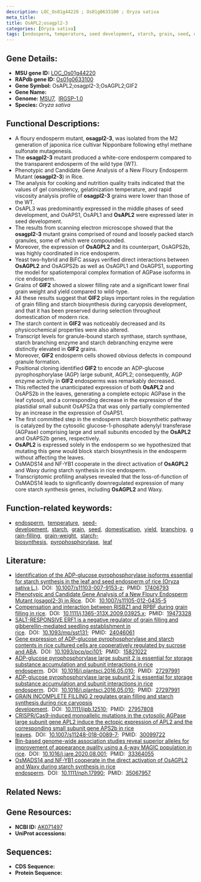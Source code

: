 ```yaml
---
description: LOC_Os01g44220 ; Os01g0633100 ; Oryza sativa
meta_title:
title: OsAPL2;osagpl2-3
categories: [Oryza sativa]
tags: [endosperm, temperature, seed development, starch, grain, seed, domestication, yield, branching, grain filling, grain weight, starch biosynthesis, pyrophosphorylase, leaf]
---
```


## Gene Details:
- **MSU gene ID:** [LOC_Os01g44220](http://rice.uga.edu/cgi-bin/ORF_infopage.cgi?orf=LOC_Os01g44220)  
- **RAPdb gene ID:** [Os01g0633100](https://rapdb.dna.affrc.go.jp/locus/?name=Os01g0633100)  
- **Gene Symbol:** OsAPL2;osagpl2-3;OsAGPL2;GIF2
- **Gene Name:**
- **Genome:**  [MSU7](http://rice.uga.edu/),&nbsp;&nbsp;[IRGSP-1.0](https://rapdb.dna.affrc.go.jp/download/irgsp1.html)
- **Species:** *Oryza sativa*

## Functional Descriptions:
   - A floury endosperm mutant, **osagpl2-3**, was isolated from the M2 generation of japonica rice cultivar Nipponbare following ethyl methane sulfonate mutagenesis.
   - The **osagpl2-3** mutant produced a white-core endosperm compared to the transparent endosperm of the wild type (WT).
   - Phenotypic and Candidate Gene Analysis of a New Floury Endosperm Mutant (**osagpl2-3**) in Rice.
   - The analysis for cooking and nutrition quality traits indicated that the values of gel consistency, gelatinization temperature, and rapid viscosity analysis profile of **osagpl2-3** grains were lower than those of the WT.
   - OsAPL3 was predominantly expressed in the middle phases of seed development, and OsAPS1, OsAPL1 and **OsAPL2** were expressed later in seed development.
   - The results from scanning electron microscope showed that the **osagpl2-3** mutant grains comprised of round and loosely packed starch granules, some of which were compounded.
   - Moreover, the expression of **OsAGPL2** and its counterpart, OsAGPS2b, was highly coordinated in rice endosperm.
   - Yeast two-hybrid and BiFC assays verified direct interactions between **OsAGPL2** and OsAGPS2b as well as OsAGPL1 and OsAGPS1, supporting the model for spatiotemporal complex formation of AGPase isoforms in rice endosperm.
   - Grains of **GIF2** showed a slower filling rate and a significant lower final grain weight and yield compared to wild-type.
   - All these results suggest that **GIF2** plays important roles in the regulation of grain filling and starch biosynthesis during caryopsis development, and that it has been preserved during selection throughout domestication of modern rice.
   - The starch content in **GIF2** was noticeably decreased and its physicochemical properties were also altered.
   - Transcript levels for granule-bound starch synthase, starch synthase, starch branching enzyme and starch debranching enzyme were distinctly elevated in **GIF2** grains.
   - Moreover, **GIF2** endosperm cells showed obvious defects in compound granule formation.
   - Positional cloning identified **GIF2** to encode an ADP-glucose pyrophosphorylase (AGP) large subunit, AGPL2; consequently, AGP enzyme activity in **GIF2** endosperms was remarkably decreased.
   - This reflected the unanticipated expression of both **OsAPL2** and OsAPS2b in the leaves, generating a complete ectopic AGPase in the leaf cytosol, and a corresponding decrease in the expression of the plastidial small subunit OsAPS2a that was only partially complemented by an increase in the expression of OsAPS1.
   - The first committed step in the endosperm starch biosynthetic pathway is catalyzed by the cytosolic glucose-1-phosphate adenylyl transferase (AGPase) comprising large and small subunits encoded by the **OsAPL2** and OsAPS2b genes, respectively.
   - **OsAPL2** is expressed solely in the endosperm so we hypothesized that mutating this gene would block starch biosynthesis in the endosperm without affecting the leaves.
   - OsMADS14 and NF-YB1 cooperate in the direct activation of **OsAGPL2** and Waxy during starch synthesis in rice endosperm.
   - Transcriptomic profiling analyses revealed that the loss-of-function of OsMADS14 leads to significantly downregulated expression of many core starch synthesis genes, including **OsAGPL2** and Waxy.

## Function-related keywords:
   - [endosperm](/tags/endosperm/),&nbsp;&nbsp;[temperature](/tags/temperature/),&nbsp;&nbsp;[seed-development](/tags/seed-development/),&nbsp;&nbsp;[starch](/tags/starch/),&nbsp;&nbsp;[grain](/tags/grain/),&nbsp;&nbsp;[seed](/tags/seed/),&nbsp;&nbsp;[domestication](/tags/domestication/),&nbsp;&nbsp;[yield](/tags/yield/),&nbsp;&nbsp;[branching](/tags/branching/),&nbsp;&nbsp;[grain-filling](/tags/grain-filling/),&nbsp;&nbsp;[grain-weight](/tags/grain-weight/),&nbsp;&nbsp;[starch-biosynthesis](/tags/starch-biosynthesis/),&nbsp;&nbsp;[pyrophosphorylase](/tags/pyrophosphorylase/),&nbsp;&nbsp;[leaf](/tags/leaf/)

## Literature:
   - [Identification of the ADP-glucose pyrophosphorylase isoforms essential for starch synthesis in the leaf and seed endosperm of rice (Oryza sativa L.)](https://www.doi.org/10.1007/s11103-007-9153-z).&nbsp;&nbsp;DOI:&nbsp;&nbsp;[10.1007/s11103-007-9153-z](https://www.doi.org/10.1007/s11103-007-9153-z);&nbsp;&nbsp;PMID:&nbsp;&nbsp;[17406793](https://pubmed.ncbi.nlm.nih.gov/17406793/)
   - [Phenotypic and Candidate Gene Analysis of a New Floury Endosperm Mutant (osagpl2-3) in Rice](https://www.doi.org/10.1007/s11105-012-0435-5).&nbsp;&nbsp;DOI:&nbsp;&nbsp;[10.1007/s11105-012-0435-5](https://www.doi.org/10.1007/s11105-012-0435-5)
   - [Compensation and interaction between RISBZ1 and RPBF during grain filling in rice](https://www.doi.org/10.1111/j.1365-313X.2009.03925.x).&nbsp;&nbsp;DOI:&nbsp;&nbsp;[10.1111/j.1365-313X.2009.03925.x](https://www.doi.org/10.1111/j.1365-313X.2009.03925.x);&nbsp;&nbsp;PMID:&nbsp;&nbsp;[19473328](https://pubmed.ncbi.nlm.nih.gov/19473328/)
   - [SALT-RESPONSIVE ERF1 is a negative regulator of grain filling and gibberellin-mediated seedling establishment in rice](https://www.doi.org/10.1093/mp/sst131).&nbsp;&nbsp;DOI:&nbsp;&nbsp;[10.1093/mp/sst131](https://www.doi.org/10.1093/mp/sst131);&nbsp;&nbsp;PMID:&nbsp;&nbsp;[24046061](https://pubmed.ncbi.nlm.nih.gov/24046061/)
   - [Gene expression of ADP-glucose pyrophosphorylase and starch contents in rice cultured cells are cooperatively regulated by sucrose and ABA](https://www.doi.org/10.1093/pcp/pci101).&nbsp;&nbsp;DOI:&nbsp;&nbsp;[10.1093/pcp/pci101](https://www.doi.org/10.1093/pcp/pci101);&nbsp;&nbsp;PMID:&nbsp;&nbsp;[15821022](https://pubmed.ncbi.nlm.nih.gov/15821022/)
   - [ADP-glucose pyrophosphorylase large subunit 2 is essential for storage substance accumulation and subunit interactions in rice endosperm](https://www.doi.org/10.1016/j.plantsci.2016.05.010).&nbsp;&nbsp;DOI:&nbsp;&nbsp;[10.1016/j.plantsci.2016.05.010](https://www.doi.org/10.1016/j.plantsci.2016.05.010);&nbsp;&nbsp;PMID:&nbsp;&nbsp;[27297991](https://pubmed.ncbi.nlm.nih.gov/27297991/)
   - [ADP-glucose pyrophosphorylase large subunit 2 is essential for storage substance accumulation and subunit interactions in rice endosperm](https://www.doi.org/10.1016/j.plantsci.2016.05.010).&nbsp;&nbsp;DOI:&nbsp;&nbsp;[10.1016/j.plantsci.2016.05.010](https://www.doi.org/10.1016/j.plantsci.2016.05.010);&nbsp;&nbsp;PMID:&nbsp;&nbsp;[27297991](https://pubmed.ncbi.nlm.nih.gov/27297991/)
   - [GRAIN INCOMPLETE FILLING 2 regulates grain filling and starch synthesis during rice caryopsis development](https://www.doi.org/10.1111/jipb.12510).&nbsp;&nbsp;DOI:&nbsp;&nbsp;[10.1111/jipb.12510](https://www.doi.org/10.1111/jipb.12510);&nbsp;&nbsp;PMID:&nbsp;&nbsp;[27957808](https://pubmed.ncbi.nlm.nih.gov/27957808/)
   - [CRISPR/Cas9-induced monoallelic mutations in the cytosolic AGPase large subunit gene APL2 induce the ectopic expression of APL2 and the corresponding small subunit gene APS2b in rice leaves](https://www.doi.org/10.1007/s11248-018-0089-7).&nbsp;&nbsp;DOI:&nbsp;&nbsp;[10.1007/s11248-018-0089-7](https://www.doi.org/10.1007/s11248-018-0089-7);&nbsp;&nbsp;PMID:&nbsp;&nbsp;[30099722](https://pubmed.ncbi.nlm.nih.gov/30099722/)
   - [Bin-based genome-wide association studies reveal superior alleles for improvement of appearance quality using a 4-way MAGIC population in rice](https://www.doi.org/10.1016/j.jare.2020.08.001).&nbsp;&nbsp;DOI:&nbsp;&nbsp;[10.1016/j.jare.2020.08.001](https://www.doi.org/10.1016/j.jare.2020.08.001);&nbsp;&nbsp;PMID:&nbsp;&nbsp;[33364055](https://pubmed.ncbi.nlm.nih.gov/33364055/)
   - [OsMADS14 and NF-YB1 cooperate in the direct activation of OsAGPL2 and Waxy during starch synthesis in rice endosperm](https://www.doi.org/10.1111/nph.17990).&nbsp;&nbsp;DOI:&nbsp;&nbsp;[10.1111/nph.17990](https://www.doi.org/10.1111/nph.17990);&nbsp;&nbsp;PMID:&nbsp;&nbsp;[35067957](https://pubmed.ncbi.nlm.nih.gov/35067957/)

## Related News:

## Gene Resources:
- **NCBI ID:**  [AK071497](http://www.ncbi.nlm.nih.gov/nuccore/AK071497)
- **UniProt accessions:** [](https://www.uniprot.org/uniprotkb//entry)

## Sequences:
- **CDS Sequence:**
- **Protein Sequence:**

